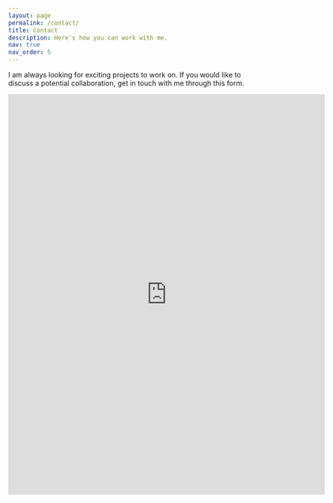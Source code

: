 ```yaml
---
layout: page
permalink: /contact/
title: Contact
description: Here's how you can work with me.
nav: true
nav_order: 5
---
```


I am always looking for exciting projects to work on. If you would like to discuss a potential collaboration, get in touch with me through this form.

<iframe src="https://docs.google.com/forms/d/e/1FAIpQLSdw_pvTXWeLi-0jVwf1i8bz2wZdZmFr3T6EYyKD4OcKkH61tg/viewform?embedded=true" width="640" height="810" frameborder="0" marginheight="0" marginwidth="0">Loading…</iframe>

